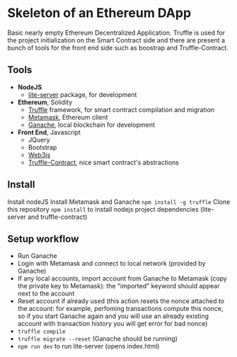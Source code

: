 # Skeleton of an Ethereum DApp

Basic nearly empty Ethereum Decentralized Application.
Truffle is used for the project initialization on the Smart Contract side and there are present a bunch of tools for the front end side such as boostrap and Truffle-Contract.

## Tools

- **NodeJS**
    - [lite-server](https://www.npmjs.com/package/lite-server) package, for development
- **Ethereum**, Solidity
    - [Truffle](https://truffleframework.com/truffle) framework, for smart contract compilation and migration
    - [Metamask](https://metamask.io/), Ethereum client
    - [Ganache](https://truffleframework.com/ganache), local blockchain for development
- **Front End**, Javascript
    - JQuery
    - Bootstrap
    - [Web3js](https://github.com/ethereum/web3.js/)
    - [Truffle-Contract](https://github.com/trufflesuite/truffle/tree/develop/packages/truffle-contract), nice smart contract's abstractions

## Install

Install nodeJS
Install Metamask and Ganache
`npm install -g truffle`
Clone this repository
`npm install` to install nodejs project dependencies (lite-server and truffle-contract)

## Setup workflow

- Run Ganache
- Login with Metamask and connect to local network (provided by Ganache)
- If any local accounts, import account from Ganache to Metamask (copy the private key to Metamask): the "imported" keyword should appear next to the account
- Reset account if already used (this action resets the nonce attached to the account: for example, perfoming transactions compute this nonce, so if you start Ganache again and you will use an already existing account with transaction history you will get error for bad nonce)
- `truffle compile`
- `truffle migrate --reset` (Ganache should be running)
- `npm run dev` to run lite-server (opens index.html)

